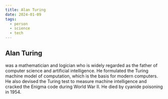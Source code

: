 ```yaml
---
title: Alan Turing
date: 2024-01-09
tags:
  - person
  - science
  - tech
---
```

## Alan Turing 
was a mathematician and logician who is widely regarded as the father of computer science and artificial intelligence. He formulated the Turing machine model of computation, which is the basis for modern computers. He also devised the Turing test to measure machine intelligence and cracked the Enigma code during World War II. He died by cyanide poisoning in 1954.